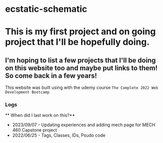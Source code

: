 # ecstatic-schematic
# This is my first project and on going project that I'll be hopefully doing.
## I'm hoping to list a few projects that I'll be doing on this website too and maybe put links to them! So come back in a few years!
This website was built using with the udemy course `The Complete 2022 Web Development Bootcamp`
### Logs
** When did I last work on this?**
- 2023/09/07 - Updating experiences and adding mech page for MECH 460 Capstone project
- 2022/06/25 - Tags, Classes, IDs, Psudo code
